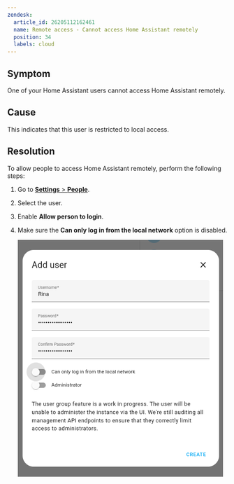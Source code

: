 ```yaml
---
zendesk:
  article_id: 26205112162461
  name: Remote access - Cannot access Home Assistant remotely
  position: 34
  labels: cloud
---
```


## Symptom

One of your Home Assistant users cannot access Home Assistant remotely.

## Cause

This indicates that this user is restricted to local access.

## Resolution

To allow people to access Home Assistant remotely, perform the following steps:

1. Go to [**Settings** > **People**](https://my.home-assistant.io/redirect/people/).
2. Select the user.
3. Enable **Allow person to login**.
4. Make sure the **Can only log in from the local network** option is disabled.

   <img src="/static/img/cloud/login_from_local_network_only.png" alt="Disable toggle on 'Can only login from local network option'">
